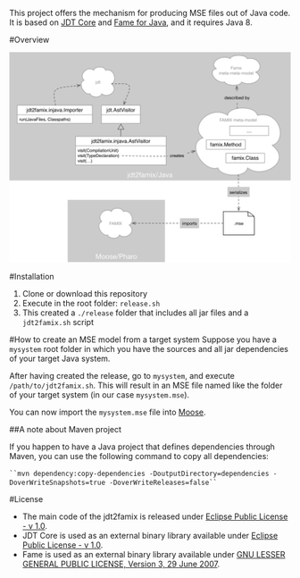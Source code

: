 This project offers the mechanism for producing MSE files out of Java code. It is based on [JDT Core](https://projects.eclipse.org/projects/eclipse.jdt.core) and [Fame for Java](https://github.com/girba/FameJava), and it requires Java 8.

#Overview

<img src="doc/jdt2famix-standalone.png"/>

#Installation
1. Clone or download this repository
2. Execute in the root folder: `release.sh`
3. This created a `./release` folder that includes all jar files and a `jdt2famix.sh` script

#How to create an MSE model from a target system
Suppose you have a `mysystem` root folder in which you have the sources and all jar dependencies of your target Java system.

After having created the release, go to `mysystem`, and execute `/path/to/jdt2famix.sh`. This will result in an MSE file named like the folder of your target system (in our case `mysystem.mse`).

You can now import the `mysystem.mse` file into [Moose](http://moosetechnology.org). 

##A note about Maven project

If you happen to have a Java project that defines dependencies through Maven, you can use the following command to copy all dependencies:

	``mvn dependency:copy-dependencies -DoutputDirectory=dependencies -DoverWriteSnapshots=true -DoverWriteReleases=false``

#License
* The main code of the jdt2famix is released under [Eclipse Public License - v 1.0](http://wiki.eclipse.org/EPL).
* JDT Core is used as an external binary library available under [Eclipse Public License - v 1.0](http://wiki.eclipse.org/EPL).
* Fame is used as an external binary library available under [GNU LESSER GENERAL PUBLIC LICENSE, Version 3, 29 June 2007](https://www.gnu.org/licenses/lgpl-3.0.en.html). 
